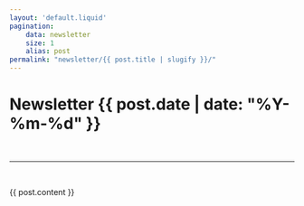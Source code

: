 ```yaml
---
layout: 'default.liquid'
pagination:
    data: newsletter
    size: 1
    alias: post
permalink: "newsletter/{{ post.title | slugify }}/"
---
```


<div class="reading-width main">
<h1>Newsletter {{ post.date | date: "%Y-%m-%d" }}</h1>

<br />
<hr />
<br />

{{ post.content }}
</div>
